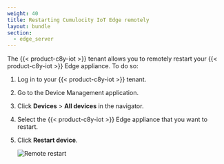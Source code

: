 ```yaml
---
weight: 40
title: Restarting Cumulocity IoT Edge remotely
layout: bundle
section:
  - edge_server
---
```


The {{< product-c8y-iot >}} tenant allows you to remotely restart your {{< product-c8y-iot >}} Edge appliance. To do so:

1. Log in to your {{< product-c8y-iot >}} tenant.

2. Go to the Device Management application.

3. Click **Devices** > **All devices** in the navigator.

4. Select the {{< product-c8y-iot >}} Edge appliance that you want to restart.

5. Click **Restart device**.

   <img src="/images/edge/edge-remote-restart.png" alt="Remote restart" style="max-width: 100%">
